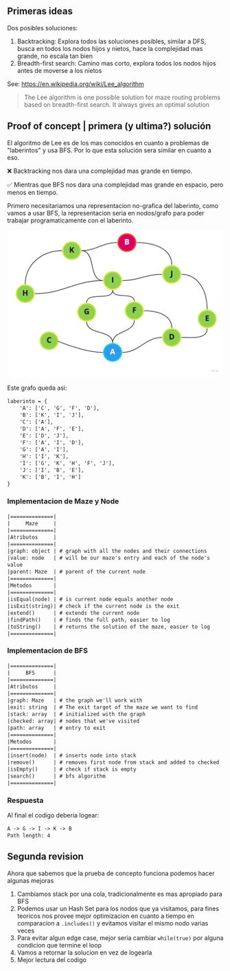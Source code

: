 ## Primeras ideas

Dos posibles soluciones:

1. Backtracking: Explora todos las soluciones posibles, similar a DFS, busca en todos los nodos hijos y nietos, hace la complejidad mas grande, no escala tan bien
2. Breadth-first search: Camino mas corto, explora todos los nodos hijos antes de moverse a los nietos

See:
https://en.wikipedia.org/wiki/Lee_algorithm

>The Lee algorithm is one possible solution for maze routing problems based on breadth-first search. It always gives an optimal solution

## Proof of concept | primera (y ultima?) solución

El algoritmo de Lee es de los mas conocidos en cuanto a problemas de "laberintos" y usa BFS. Por lo que esta solución sera similar en cuanto a eso.

❌ Backtracking nos dara una complejidad mas grande en tiempo.


✅ Mientras que BFS nos dara una complejidad mas grande en espacio, pero menos en tiempo.

Primero necesitariamos una representacion no-grafica del laberinto, como vamos a usar BFS, la representacion seria en nodos/grafo para poder trabajar programaticamente con el laberinto.


![graph](./graph-nodes.jpeg)


Este grafo queda asi:

```
laberinto = {
    'A': ['C', 'G', 'F', 'D'],
    'B': ['K', 'I', 'J'],
    'C': ['A'],
    'D': ['A', 'F', 'E'],
    'E': ['D', 'J'],
    'F': ['A', 'I', 'D'],
    'G': ['A', 'I'],
    'H': ['I', 'K'],
    'I': ['G', 'K', 'H', 'F', 'J'],
    'J': ['I', 'B', 'E'],
    'K': ['B', 'I', 'H']
}
```

### Implementacion de Maze y Node

```
|==============|
|     Maze     |
|==============|
|Atributos     |
|==============|
|graph: object | # graph with all the nodes and their connections
|value: node   | # will be our maze's entry and each of the node's value
|parent: Maze  | # parent of the current node
|==============|
|Metodos       |
|==============|
|isEqual(node) | # is current node equals another node
|isExit(string)| # check if the current node is the exit
|extend()      | # extends the current node
|findPath()    | # finds the full path, easier to log
|toString()    | # returns the solution of the maze, easier to log
|==============|
```

### Implementacion de BFS

```
|==============|
|     BFS      |
|==============|
|Atributos     |
|==============|
|graph: Maze   | # the graph we'll work with
|exit: string  | # The exit target of the maze we want to find
|stack: array  | # initialized with the graph
|checked: array| # nodes that we've visited
|path: array   | # entry to exit 
|==============|
|Metodos       |
|==============|
|insert(node)  | # inserts node into stack
|remove()      | # removes first node from stack and added to checked
|isEmpty()     | # check if stack is empty
|search()      | # bfs algorithm
|==============|
```

### Respuesta

Al final el codigo deberia logear:

```
A -> G -> I -> K -> B 
Path length: 4
```

## Segunda revision

Ahora que sabemos que la prueba de concepto funciona podemos hacer algunas mejoras

1. Cambiamos stack por una cola, tradicionalmente es mas apropiado para BFS
2. Podemos usar un Hash Set para los nodos que ya visitamos, para fines teoricos nos provee mejor optimizacion en cuanto a tiempo en comparacion a `.includes()` y evitamos visitar el mismo nodo varias veces
3. Para evitar algun edge case, mejor seria cambiar `while(true)` por alguna condicion que termine el loop
4. Vamos a retornar la solucion en vez de logearla
5. Mejor lectura del codigo